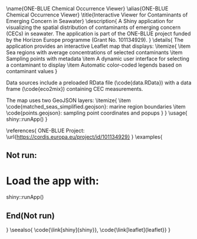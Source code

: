 \name{ONE-BLUE Chemical Occurrence Viewer}
\alias{ONE-BLUE Chemical Occurrence Viewer}
\title{Interactive Viewer for Contaminants of Emerging Concern in Seawater}
\description{
  A Shiny application for visualizing the spatial distribution of contaminants of emerging concern (CECs) in seawater.
  The application is part of the ONE-BLUE project funded by the Horizon Europe programme (Grant No. 101134929).
}
\details{
  The application provides an interactive Leaflet map that displays:
  \itemize{
    \item Sea regions with average concentrations of selected contaminants
    \item Sampling points with metadata
    \item A dynamic user interface for selecting a contaminant to display
    \item Automatic color-coded legends based on contaminant values
  }

  Data sources include a preloaded RData file (\code{data.RData}) with a data frame (\code{eco2mix}) containing CEC measurements.

  The map uses two GeoJSON layers:
  \itemize{
    \item \code{matched_seas_simplified.geojson}: marine region boundaries
    \item \code{points.geojson}: sampling point coordinates and popups
  }
}
\usage{
shiny::runApp()
}

\references{
  ONE-BLUE Project: \url{https://cordis.europa.eu/project/id/101134929}
}
\examples{
## Not run:
# Load the app with:
shiny::runApp()
## End(Not run)
}
\seealso{
  \code{\link[shiny]{shiny}}, \code{\link[leaflet]{leaflet}}
}
